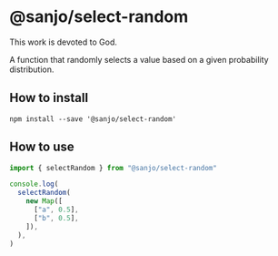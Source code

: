 # @sanjo/select-random

This work is devoted to God.

A function that randomly selects a value based on a given probability distribution.

## How to install

```
npm install --save '@sanjo/select-random'
```

## How to use

```js
import { selectRandom } from "@sanjo/select-random"

console.log(
  selectRandom(
    new Map([
      ["a", 0.5],
      ["b", 0.5],
    ]),
  ),
)
```
